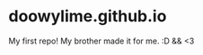 doowylime.github.io
===================

My first repo! My brother made it for me. :D &amp;&amp; &lt;3
